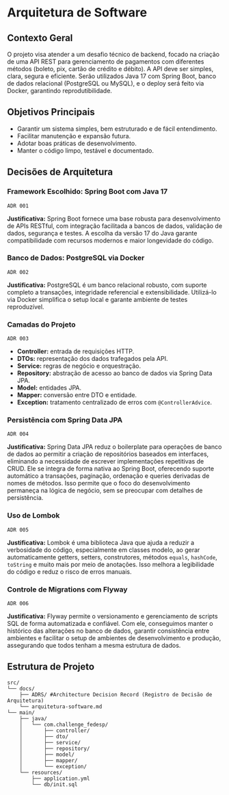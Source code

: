 # Arquitetura de Software

## Contexto Geral

O projeto visa atender a um desafio técnico de backend, focado na criação de uma API REST para gerenciamento de pagamentos com diferentes métodos (boleto, pix, cartão de crédito e débito). A API deve ser simples, clara, segura e eficiente. Serão utilizados Java 17 com Spring Boot, banco de dados relacional (PostgreSQL ou MySQL), e o deploy será feito via Docker, garantindo reprodutibilidade.

## Objetivos Principais

* Garantir um sistema simples, bem estruturado e de fácil entendimento.
* Facilitar manutenção e expansão futura.
* Adotar boas práticas de desenvolvimento.
* Manter o código limpo, testável e documentado.

## Decisões de Arquitetura

### Framework Escolhido: Spring Boot com Java 17

`ADR 001`

**Justificativa:**
Spring Boot fornece uma base robusta para desenvolvimento de APIs RESTful, com integração facilitada a bancos de dados, validação de dados, segurança e testes. A escolha da versão 17 do Java garante compatibilidade com recursos modernos e maior longevidade do código.

### Banco de Dados: PostgreSQL via Docker

`ADR 002`

**Justificativa:**
PostgreSQL é um banco relacional robusto, com suporte completo a transações, integridade referencial e extensibilidade. Utilizá-lo via Docker simplifica o setup local e garante ambiente de testes reproduzível.

### Camadas do Projeto

`ADR 003`

* **Controller:** entrada de requisições HTTP.
* **DTOs:** representação dos dados trafegados pela API.
* **Service:** regras de negócio e orquestração.
* **Repository:** abstração de acesso ao banco de dados via Spring Data JPA.
* **Model:** entidades JPA.
* **Mapper:** conversão entre DTO e entidade.
* **Exception:** tratamento centralizado de erros com `@ControllerAdvice`.

### Persistência com Spring Data JPA

`ADR 004`

**Justificativa:**
Spring Data JPA reduz o boilerplate para operações de banco de dados ao permitir a criação de repositórios baseados em interfaces, eliminando a necessidade de escrever implementações repetitivas de CRUD. Ele se integra de forma nativa ao Spring Boot, oferecendo suporte automático a transações, paginação, ordenação e queries derivadas de nomes de métodos. Isso permite que o foco do desenvolvimento permaneça na lógica de negócio, sem se preocupar com detalhes de persistência.

### Uso de Lombok

`ADR 005`

**Justificativa:**
Lombok é uma biblioteca Java que ajuda a reduzir a verbosidade do código, especialmente em classes modelo, ao gerar automaticamente getters, setters, construtores, métodos `equals`, `hashCode`, `toString` e muito mais por meio de anotações. Isso melhora a legibilidade do código e reduz o risco de erros manuais.

### Controle de Migrations com Flyway

`ADR 006`

**Justificativa:**
Flyway permite o versionamento e gerenciamento de scripts SQL de forma automatizada e confiável. Com ele, conseguimos manter o histórico das alterações no banco de dados, garantir consistência entre ambientes e facilitar o setup de ambientes de desenvolvimento e produção, assegurando que todos tenham a mesma estrutura de dados.

## Estrutura de Projeto

```
src/
└── docs/
    ├── ADRS/ #Architecture Decision Record (Registro de Decisão de Arquitetura)
    └── arquitetura-software.md
└── main/
    ├── java/
    │   └── com.challenge_fedesp/
    │       ├── controller/
    │       ├── dto/
    │       ├── service/
    │       ├── repository/
    │       ├── model/
    │       ├── mapper/
    │       └── exception/
    └── resources/
        ├── application.yml
        └── db/init.sql
```
